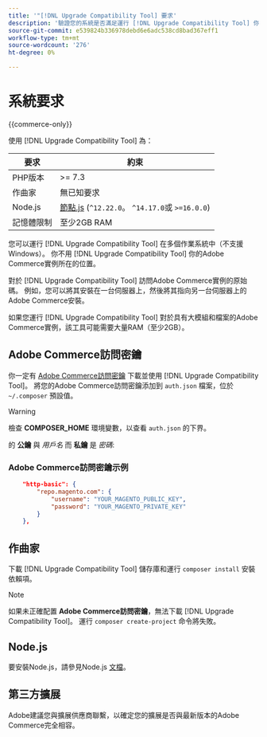 ```yaml
---
title: '"[!DNL Upgrade Compatibility Tool] 要求'
description: '驗證您的系統是否滿足運行 [!DNL Upgrade Compatibility Tool] 你的Adobe Commerce計畫。 '
source-git-commit: e539824b336978debd6e6adc538cd8bad367eff1
workflow-type: tm+mt
source-wordcount: '276'
ht-degree: 0%

---
```



# 系統要求

{{commerce-only}}

使用 [!DNL Upgrade Compatibility Tool] 為：

| **要求** | **約束** |
|----------------|-----------------|
| PHP版本 | >= 7.3 |
| 作曲家 | 無已知要求 |
| Node.js | [節點.js](https://nodejs.org/) (`^12.22.0`。 `^14.17.0`或 `>=16.0.0`) |
| 記憶體限制 | 至少2GB RAM |

您可以運行 [!DNL Upgrade Compatibility Tool] 在多個作業系統中（不支援Windows）。 你不用 [!DNL Upgrade Compatibility Tool] 你的Adobe Commerce實例所在的位置。

對於 [!DNL Upgrade Compatibility Tool] 訪問Adobe Commerce實例的原始碼。 例如，您可以將其安裝在一台伺服器上，然後將其指向另一台伺服器上的Adobe Commerce安裝。

如果您運行 [!DNL Upgrade Compatibility Tool] 對於具有大模組和檔案的Adobe Commerce實例，該工具可能需要大量RAM（至少2GB）。

## Adobe Commerce訪問密鑰

你一定有 [Adobe Commerce訪問密鑰](https://devdocs.magento.com/marketplace/sellers/profile-information.html#access-keys) 下載並使用 [!DNL Upgrade Compatibility Tool]。 將您的Adobe Commerce訪問密鑰添加到 `auth.json` 檔案，位於 `~/.composer` 預設值。

>[!WARNING]
>
>檢查 **COMPOSER_HOME** 環境變數，以查看 `auth.json` 的下界。

的 **公鑰** 與 _用戶名_ 而 **私鑰** 是 _密碼_:

### Adobe Commerce訪問密鑰示例

```json
    "http-basic": {
        "repo.magento.com": {
            "username": "YOUR_MAGENTO_PUBLIC_KEY",
            "password": "YOUR_MAGENTO_PRIVATE_KEY"
        }
    },
```

## 作曲家

下載 [!DNL Upgrade Compatibility Tool] 儲存庫和運行 `composer install` 安裝依賴項。

>[!NOTE]
>
> 如果未正確配置 **Adobe Commerce訪問密鑰**，無法下載 [!DNL Upgrade Compatibility Tool]。 運行 `composer create-project` 命令將失敗。

## Node.js

要安裝Node.js，請參見Node.js [文檔](https://nodejs.dev/learn/how-to-install-nodejs)。

## 第三方擴展

Adobe建議您與擴展供應商聯繫，以確定您的擴展是否與最新版本的Adobe Commerce完全相容。
